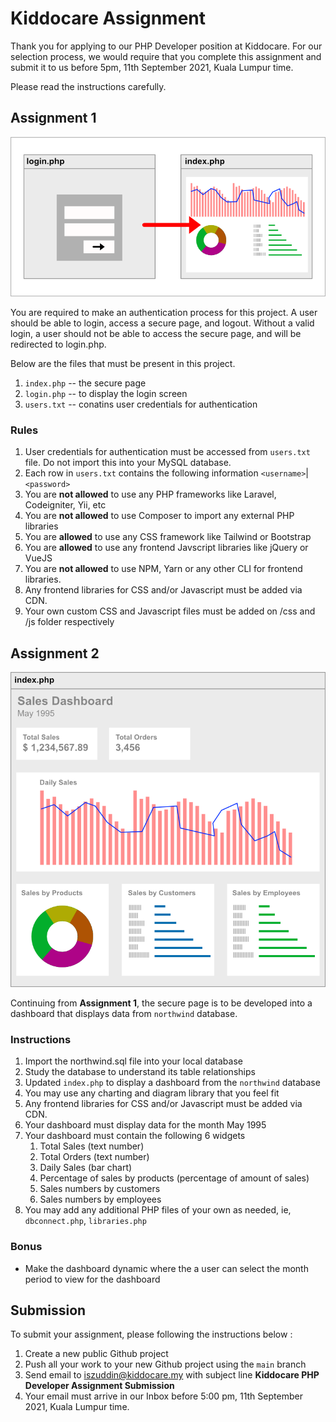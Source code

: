 # Kiddocare Assignment

Thank you for applying to our PHP Developer position at Kiddocare. For our selection process, we would require that you complete this assignment and submit it to us before 5pm, 11th September 2021, Kuala Lumpur time.

Please read the instructions carefully.

## Assignment 1

![Login Diagram](login-diagrame.png "Login diagram")

You are required to make an authentication process for this project. A user should be able to login, access a secure page, and logout. Without a valid login, a user should not be able to access the secure page, and will be redirected to login.php.

Below are the files that must be present in this project.

1. `index.php` -- the secure page
2. `login.php` -- to display the login screen
3. `users.txt` -- conatins user credentials for authentication

### Rules

1. User credentials for authentication must be accessed from `users.txt` file. Do not import this into your MySQL database.
2. Each row in `users.txt` contains the following information `<username>`|`<password>`
3. You are **not allowed** to use any PHP frameworks like Laravel, Codeigniter, Yii, etc
4. You are **not allowed** to use Composer to import any external PHP libraries
5. You are **allowed** to use any CSS framework like Tailwind or Bootstrap
6. You are **allowed** to use any frontend Javscript libraries like jQuery or VueJS
7. You are **not allowed** to use NPM, Yarn or any other CLI for frontend libraries.
8. Any frontend libraries for CSS and/or Javascript must be added via CDN. 
9. Your own custom CSS and Javascript files must be added on /css and /js folder respectively

## Assignment 2

![Dashboard](dashboard.png "Dashboard")

Continuing from **Assignment 1**, the secure page is to be developed into a dashboard that displays data from `northwind` database.

### Instructions

1. Import the northwind.sql file into your local database
2. Study the database to understand its table relationships
3. Updated `index.php` to display a dashboard from the `northwind` database
4. You may use any charting and diagram library that you feel fit
5. Any frontend libraries for CSS and/or Javascript must be added via CDN. 
6. Your dashboard must display data for the month May 1995
7. Your dashboard must contain the following 6 widgets
   1. Total Sales (text number)
   2. Total Orders (text number)
   3. Daily Sales (bar chart)
   4. Percentage of sales by products (percentage of amount of sales)
   5. Sales numbers by customers
   6. Sales numbers by employees
8. You may add any additional PHP files of your own as needed, ie, `dbconnect.php`, `libraries.php`

### Bonus

* Make the dashboard dynamic where the a user can select the month period to view for the dashboard

## Submission

To submit your assignment, please following the instructions below :

1. Create a new public Github project
2. Push all your work to your new Github project using the `main` branch
3. Send email to iszuddin@kiddocare.my with subject line **Kiddocare PHP Developer Assignment Submission**
4. Your email must arrive in our Inbox before 5:00 pm, 11th September 2021, Kuala Lumpur time.
